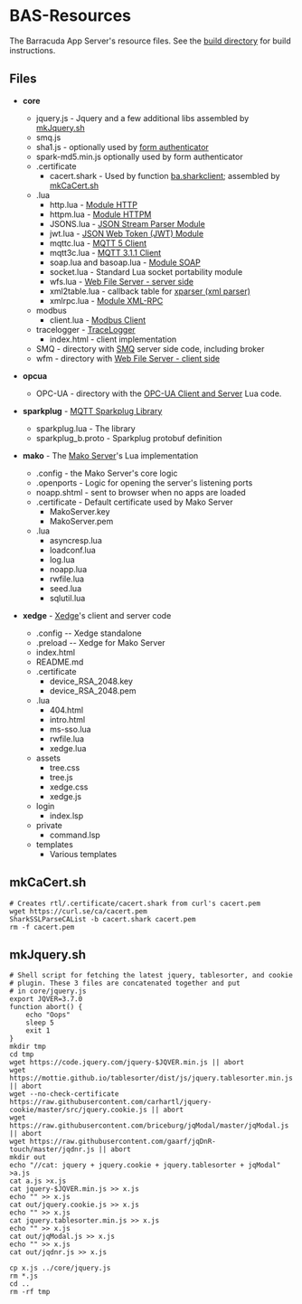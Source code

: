 # BAS-Resources

The Barracuda App Server's resource files. See the [build directory](build/README.md) for build instructions.

## Files

- **core**
    - jquery.js - Jquery and a few additional libs assembled by [mkJquery.sh](#mkjquerysh)
    - smq.js
    - sha1.js - optionally used by [form authenticator](https://realtimelogic.com/ba/doc/en/lua/lua.html#sha1_login)
    - spark-md5.min.js optionally used by form authenticator
    - .certificate
        - cacert.shark - Used by function [ba.sharkclient](https://realtimelogic.com/ba/doc/en/lua/auxlua.html#ba_sharkclient); assembled by [mkCaCert.sh](#mkcacertsh)
    - .lua
        - http.lua - [Module HTTP](https://realtimelogic.com/ba/doc/en/lua/auxlua.html#http)
        - httpm.lua - [Module HTTPM](https://realtimelogic.com/ba/doc/en/lua/auxlua.html#managed)
        - JSONS.lua - [JSON Stream Parser Module](https://realtimelogic.com/ba/doc/en/lua/lua.html#JSONS)
        - jwt.lua - [JSON Web Token (JWT) Module](https://realtimelogic.com/ba/doc/en/lua/auxlua.html#ba_crypto_JWT)
        - mqttc.lua - [MQTT 5 Client](https://realtimelogic.com/ba/doc/en/lua/MQTT.html)
        - mqtt3c.lua - [MQTT 3.1.1 Client](https://realtimelogic.com/ba/doc/en/lua/MQTT3.html)
        - soap.lua and basoap.lua - [Module SOAP](https://realtimelogic.com/ba/doc/en/lua/soap.html)
        - socket.lua - Standard Lua socket portability module
        - wfs.lua - [Web File Server - server side](https://realtimelogic.com/ba/doc/en/lua/lua.html#ba_create_wfs)
        - xml2table.lua - callback table for [xparser (xml parser)](https://realtimelogic.com/ba/doc/en/lua/xparser.html)
        - xmlrpc.lua - [Module XML-RPC](https://realtimelogic.com/ba/doc/en/lua/xml-rpc.html)
    - modbus
        - client.lua - [Modbus Client](https://realtimelogic.com/ba/doc/en/lua/Modbus.html)
    - tracelogger - [TraceLogger](https://realtimelogic.com/ba/doc/en/lua/auxlua.html#tracelogger)
        - index.html - client implementation
    - SMQ - directory with [SMQ](https://realtimelogic.com/ba/doc/en/SMQ.html) server side code, including broker
    - wfm - directory with [Web File Server - client side](https://realtimelogic.com/ba/doc/en/lua/lua.html#ba_create_wfs)

- **opcua**
    - OPC-UA - directory with the [OPC-UA Client and Server](https://realtimelogic.com/ba/opcua/index.html) Lua code.

- **sparkplug** - [MQTT Sparkplug Library](https://github.com/RealTimeLogic/LSP-Examples/tree/master/Sparkplug)
    - sparkplug.lua - The library
    - sparkplug_b.proto - Sparkplug protobuf definition

- **mako** - The [Mako Server](https://realtimelogic.com/ba/doc/en/Mako.html)'s Lua implementation
    - .config - the Mako Server's core logic
    - .openports - Logic for opening the server's listening ports
    - noapp.shtml - sent to browser when no apps are loaded
    - .certificate - Default certificate used by Mako Server
        - MakoServer.key
        - MakoServer.pem
    - .lua
        - asyncresp.lua
        - loadconf.lua
        - log.lua
        - noapp.lua
        - rwfile.lua
        - seed.lua
        - sqlutil.lua

- **xedge** - [Xedge](https://realtimelogic.com/ba/doc/en/Xedge.html)'s client and server code
    - .config -- Xedge standalone
    - .preload -- Xedge for Mako Server
    - index.html
    - README.md
    - .certificate
        - device_RSA_2048.key
        - device_RSA_2048.pem
    - .lua
        - 404.html
        - intro.html
        - ms-sso.lua
        - rwfile.lua
        - xedge.lua
    - assets
        - tree.css
        - tree.js
        - xedge.css
        - xedge.js
    - login
        - index.lsp
    - private
        - command.lsp
    - templates
        - Various templates




## mkCaCert.sh

```
# Creates rtl/.certificate/cacert.shark from curl's cacert.pem
wget https://curl.se/ca/cacert.pem
SharkSSLParseCAList -b cacert.shark cacert.pem
rm -f cacert.pem 
```


## mkJquery.sh

```
# Shell script for fetching the latest jquery, tablesorter, and cookie
# plugin. These 3 files are concatenated together and put
# in core/jquery.js
export JQVER=3.7.0
function abort() {
    echo "Oops"
    sleep 5
    exit 1
}
mkdir tmp
cd tmp
wget https://code.jquery.com/jquery-$JQVER.min.js || abort
wget https://mottie.github.io/tablesorter/dist/js/jquery.tablesorter.min.js || abort
wget --no-check-certificate https://raw.githubusercontent.com/carhartl/jquery-cookie/master/src/jquery.cookie.js || abort
wget https://raw.githubusercontent.com/briceburg/jqModal/master/jqModal.js || abort
wget https://raw.githubusercontent.com/gaarf/jqDnR-touch/master/jqdnr.js || abort
mkdir out
echo "//cat: jquery + jquery.cookie + jquery.tablesorter + jqModal" >a.js
cat a.js >x.js
cat jquery-$JQVER.min.js >> x.js
echo "" >> x.js
cat out/jquery.cookie.js >> x.js
echo "" >> x.js
cat jquery.tablesorter.min.js >> x.js
echo "" >> x.js
cat out/jqModal.js >> x.js
echo "" >> x.js
cat out/jqdnr.js >> x.js

cp x.js ../core/jquery.js 
rm *.js
cd ..
rm -rf tmp
```

